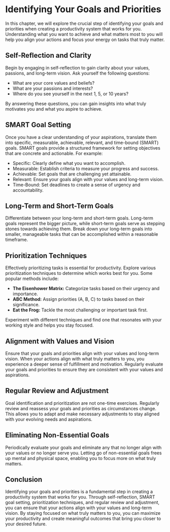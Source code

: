 Identifying Your Goals and Priorities
==============================================

In this chapter, we will explore the crucial step of identifying your goals and priorities when creating a productivity system that works for you. Understanding what you want to achieve and what matters most to you will help you align your actions and focus your energy on tasks that truly matter.

**Self-Reflection and Clarity**
-------------------------------

Begin by engaging in self-reflection to gain clarity about your values, passions, and long-term vision. Ask yourself the following questions:

* What are your core values and beliefs?
* What are your passions and interests?
* Where do you see yourself in the next 1, 5, or 10 years?

By answering these questions, you can gain insights into what truly motivates you and what you aspire to achieve.

**SMART Goal Setting**
----------------------

Once you have a clear understanding of your aspirations, translate them into specific, measurable, achievable, relevant, and time-bound (SMART) goals. SMART goals provide a structured framework for setting objectives that are concrete and actionable. For example:

* Specific: Clearly define what you want to accomplish.
* Measurable: Establish criteria to measure your progress and success.
* Achievable: Set goals that are challenging yet attainable.
* Relevant: Ensure your goals align with your values and long-term vision.
* Time-Bound: Set deadlines to create a sense of urgency and accountability.

**Long-Term and Short-Term Goals**
----------------------------------

Differentiate between your long-term and short-term goals. Long-term goals represent the bigger picture, while short-term goals serve as stepping stones towards achieving them. Break down your long-term goals into smaller, manageable tasks that can be accomplished within a reasonable timeframe.

**Prioritization Techniques**
-----------------------------

Effectively prioritizing tasks is essential for productivity. Explore various prioritization techniques to determine which works best for you. Some popular methods include:

* **The Eisenhower Matrix:** Categorize tasks based on their urgency and importance.
* **ABC Method:** Assign priorities (A, B, C) to tasks based on their significance.
* **Eat the Frog:** Tackle the most challenging or important task first.

Experiment with different techniques and find one that resonates with your working style and helps you stay focused.

**Alignment with Values and Vision**
------------------------------------

Ensure that your goals and priorities align with your values and long-term vision. When your actions align with what truly matters to you, you experience a deeper sense of fulfillment and motivation. Regularly evaluate your goals and priorities to ensure they are consistent with your values and aspirations.

**Regular Review and Adjustment**
---------------------------------

Goal identification and prioritization are not one-time exercises. Regularly review and reassess your goals and priorities as circumstances change. This allows you to adapt and make necessary adjustments to stay aligned with your evolving needs and aspirations.

**Eliminating Non-Essential Goals**
-----------------------------------

Periodically evaluate your goals and eliminate any that no longer align with your values or no longer serve you. Letting go of non-essential goals frees up mental and physical space, enabling you to focus more on what truly matters.

**Conclusion**
--------------

Identifying your goals and priorities is a fundamental step in creating a productivity system that works for you. Through self-reflection, SMART goal setting, prioritization techniques, and regular review and adjustment, you can ensure that your actions align with your values and long-term vision. By staying focused on what truly matters to you, you can maximize your productivity and create meaningful outcomes that bring you closer to your desired future.
